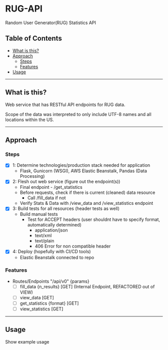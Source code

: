 # RUG-API
Random User Generator(RUG) Statistics API

## Table of Contents

- [What is this?](#what-is-this?)
- [Approach](#approach)
  - [Steps](#Steps)
  - [Features](#features)
- [Usage](#usage)

---

## What is this?

Web service that has RESTful API endpoints for RUG data.

Scope of the data was interpreted to only include UTF-8 names and all locations within the US.

---

## Approach

### Steps

- [X] 1: Determine technologies/production stack needed for application
  - Flask, Gunicorn (WSGI), AWS Elastic Beanstalk, Pandas (Data Processing)
- [X] 2: Flesh out web service (figure out the endpoint(s))
  - Final endpoint - /get_statistics
  - Before requests, check if there is current (cleaned) data resource
    - Call /fill_data if not
  - Verify Stats & Data with /view_data and /view_statistics endpoint
- [X] 3: Build tests for all resources (header tests as well)
  - Build manual tests
    - Test for ACCEPT headers (user shouldnt have to specify format, automatically determined)
      - application/json
      - text/xml
      - text/plain
      - 406 Error for non compatible header
- [X] 4: Deploy (hopefully with CI/CD tools)
  - Elastic Beanstalk connected to repo


### Features

- Routes/Endpoints "/api/v0" {params}
  - [ ] fill_data {n_results} [GET] (Internal Endpoint, REFACTORED out of VIEW)
  - [ ] view_data [GET]
  - [ ] get_statistics {format} [GET]
  - [ ] view_statistics [GET]

---

## Usage

Show example usage
